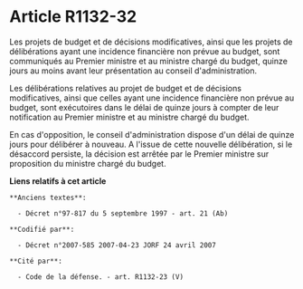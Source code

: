 # Article R1132-32

Les projets de budget et de décisions modificatives, ainsi que les projets de délibérations ayant une incidence financière
non prévue au budget, sont communiqués au Premier ministre et au ministre chargé du budget, quinze jours au moins avant leur
présentation au conseil d'administration.

Les délibérations relatives au projet de budget et de décisions modificatives, ainsi que celles ayant une incidence
financière non prévue au budget, sont exécutoires dans le délai de quinze jours à compter de leur notification au Premier
ministre et au ministre chargé du budget.

En cas d'opposition, le conseil d'administration dispose d'un délai de quinze jours pour délibérer à nouveau. A l'issue de
cette nouvelle délibération, si le désaccord persiste, la décision est arrêtée par le Premier ministre sur proposition du
ministre chargé du budget.

**Liens relatifs à cet article**

	**Anciens textes**:

	  - Décret n°97-817 du 5 septembre 1997 - art. 21 (Ab)

	**Codifié par**:

	  - Décret n°2007-585 2007-04-23 JORF 24 avril 2007

	**Cité par**:

	  - Code de la défense. - art. R1132-23 (V)
